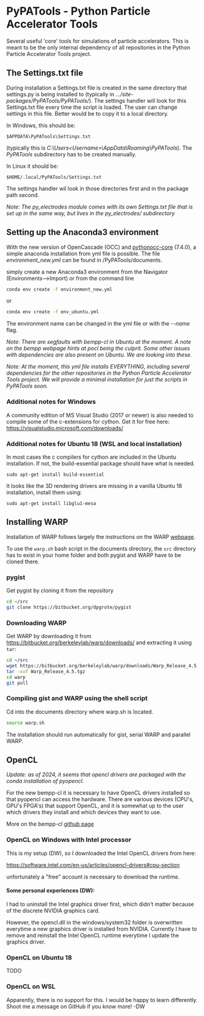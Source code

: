# PyPATools - Python Particle Accelerator Tools
Several useful 'core' tools for simulations of particle accelerators. 
This is meant to be the only internal dependency of all repositories
in the Python Particle Accelerator Tools project.

## The Settings.txt file
During installation a Settings.txt file is created in
the same directory that settings.py is being installed to 
(typically in _.../site-packages/PyPATools/PyPATools/_). The settings handler 
will look for this Settings.txt file every time the script is loaded. 
The user can change settings in this file. Better would be to copy it to a 
local directory.

In Windows, this should be:

``$APPDATA\PyPATools\Settings.txt``

(typically this is _C:\Users\<Username>\AppData\Roaming\PyPATools_). 
The _PyPATools_ subdirectory has to be created manually.

In Linux it should be:

``$HOME/.local/PyPATools/Settings.txt``

The settings handler wil look in those directories first and in the package path 
second. 

_Note: The py_electrodes module comes with its own Settings.txt file that is set 
up in the same way, but lives in the py_electrodes/ subdirectory_

## Setting up the Anaconda3 environment

With the new version of OpenCascade (OCC) and 
[pythonocc-core](https://github.com/tpaviot/pythonocc-core) (7.4.0), a simple 
anaconda installation from yml file is possible. The file _environment_new.yml_ 
can be found in /PyPATools/documents. 

simply create a new Anaconda3 environment from the Navigator (Environments-->Import)
or from the command line

```bash
conda env create -f environment_new.yml
```

or

```bash
conda env create -f env_ubuntu.yml
```

The environment name can be changed in the yml file or with the _--name_ flag.

_Note: There are segfaults with bempp-cl in Ubuntu at the moment. A note on the
bempp webpage hints at pocl being the culprit. Some other issues with dependencies
are also present on Ubuntu. We are looking into these._

_Note: At the moment, this yml file installs EVERYTHING, including 
several dependencies for the other
repositories in the Python Particle Accelerator Tools project. 
We will provide a minimal installation for just the scripts in PyPATools soon._ 

### Additional notes for Windows

A community edition of MS Visual Studio (2017 or newer) is also needed to compile 
some of the c-extensions for cython. 
Get it for free here: https://visualstudio.microsoft.com/downloads/

### Additional notes for Ubuntu 18 (WSL and local installation)
In most cases the c compilers for cython are included in the Ubuntu installation.
If not, the build-essential package should have what is needed.

``sudo apt-get install build-essential``

It looks like the 3D rendering drivers are missing in a vanilla Ubuntu 18 installation, 
install them using:

``sudo apt-get install libglu1-mesa``

## Installing WARP

Installation of WARP follows largely the instructions on the WARP 
[webpage](http://warp.lbl.gov/home/how-to-s/installation).

To use the `warp.sh` bash script in the documents directory, the `src`
directory has to exist in your home folder and both pygist and WARP
have to be cloned there. 

### pygist

Get pygist by cloning it from the repository

```bash
cd ~/src
git clone https://bitbucket.org/dpgrote/pygist
```

### Downloading WARP
Get WARP by downloading it from https://bitbucket.org/berkeleylab/warp/downloads/ and extracting 
it using `tar`:

```bash
cd ~/src
wget https://bitbucket.org/berkeleylab/warp/downloads/Warp_Release_4.5.tgz
tar -xvf Warp_Release_4.5.tgz
cd warp
git pull
```

### Compiling gist and WARP using the shell script
Cd into the documents directory where warp.sh is located.

```bash
source warp.sh
```
The installation should run automatically for gist, serial WARP and parallel WARP.

## OpenCL
_Update: as of 2024, it seems that opencl drivers are packaged with the conda installation of pyopencl._

For the new bempp-cl it is necessary to have OpenCL drivers installed so that
pyopencl can access the hardware. There are various devices (CPU's, GPU's FPGA's) 
that support OpenCL, and it is somewhat up to the user which drivers they install and
which devices they want to use. 

More on the bempp-cl [github page](https://github.com/bempp/bempp-cl)

### OpenCL on Windows with Intel processor
This is my setup (DW), so I downloaded the Intel OpenCL drivers from here:

https://software.intel.com/en-us/articles/opencl-drivers#cpu-section

unfortunately a "free" account is necessary to download the runtime. 

#### Some personal experiences (DW):
I had to uninstall the Intel graphics driver first, which didn't matter because
of the discrete NVIDIA graphics card. 

However, the opencl.dll in the windows/system32 folder is overwritten 
everytime a new graphics driver is installed from NVIDIA. 
Currently I have to remove and reinstall the Intel OpenCL runtime everytime 
I update the graphics driver. 

### OpenCL on Ubuntu 18
TODO

### OpenCL on WSL
Apparently, there is no support for this. I would be happy to learn differently. 
Shoot me a message on GitHub if you know more! -DW
